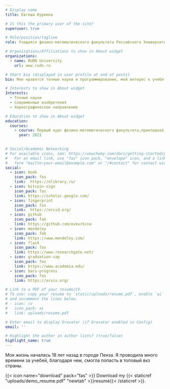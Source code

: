 ```yaml
---
# Display name
title: Евгеша Куркина

# Is this the primary user of the site?
superuser: true

# Role/position/tagline
role: Учащаяся физико-математического факультета Российского Университета Дружбы Народов

# Organizations/Affiliations to show in About widget
organizations:
  - name: RUDN University
    url: www.rudn.ru

# Short bio (displayed in user profile at end of posts)
bio: Мне нравятся точные науки и программирование, мой интерес к учебе проснулся в 9ом классе 

# Interests to show in About widget
Interests:
  - Точные науки
  - Современные изобретения
  - Хореографическое направление

# Education to show in About widget
education:
  courses:
    - course: Первый курс физико-математического факультета,прикладная математика и информатика
      year: 2021
   

# Social/Academic Networking
# For available icons, see: https://wowchemy.com/docs/getting-started/page-builder/#icons
#   For an email link, use "fas" icon pack, "envelope" icon, and a link in the
#   form "mailto:your-email@example.com" or "/#contact" for contact widget.
social:
  - icon: book
    icon_pack: fas
    link:  https://elibrary.ru/
  - icon: bitcoin-sign
    icon_pack: fas
    link: https://scholar.google.com/
  - icon: fingerprint
    icon_pack: fas
    link:  https://orcid.org/
  - icon: github
    icon_pack: fab
    link: https://github.com/evkurkina
  - icon: mendeley
    icon_pack: fab
    link: https://www.mendeley.com/
  - icon: flask
    icon_pack: fas
    link: https://www.researchgate.net/
  - icon: graduation-cap
    icon_pack: fas
    link: https://www.academia.edu/
  - icon: bars-progress
    icon_pack: fas
    link: https://arxiv.org/

# Link to a PDF of your resume/CV.
# To use: copy your resume to `static/uploads/resume.pdf`, enable `ai` icons in `params.toml`,
# and uncomment the lines below.
# - icon: cv
#   icon_pack: ai
#   link: uploads/resume.pdf

# Enter email to display Gravatar (if Gravatar enabled in Config)
email: ''

# Highlight the author in author lists? (true/false)
highlight_name: true
---
```


Моя жизнь началась 18 лет назад в городе Пенза. Я проводила много времени за учебей, благодаря чем, смогла попасть в топовый вкз страны.

{{< icon name="download" pack="fas" >}} Download my {{< staticref "uploads/demo_resume.pdf" "newtab" >}}resumé{{< /staticref >}}.
